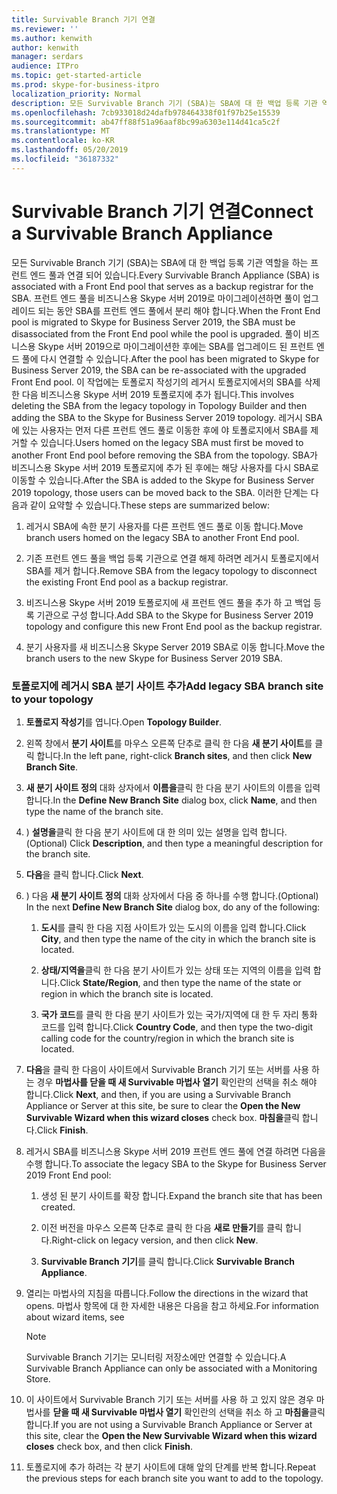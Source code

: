 ```yaml
---
title: Survivable Branch 기기 연결
ms.reviewer: ''
ms.author: kenwith
author: kenwith
manager: serdars
audience: ITPro
ms.topic: get-started-article
ms.prod: skype-for-business-itpro
localization_priority: Normal
description: 모든 Survivable Branch 기기 (SBA)는 SBA에 대 한 백업 등록 기관 역할을 하는 프런트 엔드 풀과 연결 되어 있습니다. 프런트 엔드 풀을 비즈니스용 Skype 서버 2019로 마이그레이션하는 경우 풀을 업그레이드 하는 동안 프런트 엔드 풀에서 연결을 해제 해야 하며,이 경우, 해당 풀이 비즈니스용 Skype Server 2019로 마이그레이션된 후에는 SBA를 업그레이드 된 전면 E와 다시 연결할 수 있습니다. nd 풀. 이 작업에는 토폴로지 작성기의 레거시 토폴로지에서의 SBA를 삭제 한 다음 비즈니스용 Skype 서버 2019 토폴로지에 추가 됩니다. 레거시 SBA에 있는 사용자는 먼저 다른 프런트 엔드 풀로 이동한 후에 야 토폴로지에서 SBA를 제거할 수 있습니다. SBA를 비즈니스용 Skype 서버 2019 토폴로지에 추가 하면 해당 사용자는 다시 SBA로 이동할 수 있습니다. 이러한 단계는 다음과 같이 요약할 수 있습니다.
ms.openlocfilehash: 7cb933018d24dafb978464338f01f97b25e15539
ms.sourcegitcommit: ab47ff88f51a96aaf8bc99a6303e114d41ca5c2f
ms.translationtype: MT
ms.contentlocale: ko-KR
ms.lasthandoff: 05/20/2019
ms.locfileid: "36187332"
---
```

# <a name="connect-a-survivable-branch-appliance"></a><span data-ttu-id="9b50f-108">Survivable Branch 기기 연결</span><span class="sxs-lookup"><span data-stu-id="9b50f-108">Connect a Survivable Branch Appliance</span></span>

<span data-ttu-id="9b50f-109">모든 Survivable Branch 기기 (SBA)는 SBA에 대 한 백업 등록 기관 역할을 하는 프런트 엔드 풀과 연결 되어 있습니다.</span><span class="sxs-lookup"><span data-stu-id="9b50f-109">Every Survivable Branch Appliance (SBA) is associated with a Front End pool that serves as a backup registrar for the SBA.</span></span> <span data-ttu-id="9b50f-110">프런트 엔드 풀을 비즈니스용 Skype 서버 2019로 마이그레이션하면 풀이 업그레이드 되는 동안 SBA를 프런트 엔드 풀에서 분리 해야 합니다.</span><span class="sxs-lookup"><span data-stu-id="9b50f-110">When the Front End pool is migrated to Skype for Business Server 2019, the SBA must be disassociated from the Front End pool while the pool is upgraded.</span></span> <span data-ttu-id="9b50f-111">풀이 비즈니스용 Skype 서버 2019으로 마이그레이션한 후에는 SBA를 업그레이드 된 프런트 엔드 풀에 다시 연결할 수 있습니다.</span><span class="sxs-lookup"><span data-stu-id="9b50f-111">After the pool has been migrated to Skype for Business Server 2019, the SBA can be re-associated with the upgraded Front End pool.</span></span> <span data-ttu-id="9b50f-112">이 작업에는 토폴로지 작성기의 레거시 토폴로지에서의 SBA를 삭제 한 다음 비즈니스용 Skype 서버 2019 토폴로지에 추가 됩니다.</span><span class="sxs-lookup"><span data-stu-id="9b50f-112">This involves deleting the SBA from the legacy topology in Topology Builder and then adding the SBA to the Skype for Business Server 2019 topology.</span></span> <span data-ttu-id="9b50f-113">레거시 SBA에 있는 사용자는 먼저 다른 프런트 엔드 풀로 이동한 후에 야 토폴로지에서 SBA를 제거할 수 있습니다.</span><span class="sxs-lookup"><span data-stu-id="9b50f-113">Users homed on the legacy SBA must first be moved to another Front End pool before removing the SBA from the topology.</span></span> <span data-ttu-id="9b50f-114">SBA가 비즈니스용 Skype 서버 2019 토폴로지에 추가 된 후에는 해당 사용자를 다시 SBA로 이동할 수 있습니다.</span><span class="sxs-lookup"><span data-stu-id="9b50f-114">After the SBA is added to the Skype for Business Server 2019 topology, those users can be moved back to the SBA.</span></span> <span data-ttu-id="9b50f-115">이러한 단계는 다음과 같이 요약할 수 있습니다.</span><span class="sxs-lookup"><span data-stu-id="9b50f-115">These steps are summarized below:</span></span>
  
1. <span data-ttu-id="9b50f-116">레거시 SBA에 속한 분기 사용자를 다른 프런트 엔드 풀로 이동 합니다.</span><span class="sxs-lookup"><span data-stu-id="9b50f-116">Move branch users homed on the legacy SBA to another Front End pool.</span></span>
    
2. <span data-ttu-id="9b50f-117">기존 프런트 엔드 풀을 백업 등록 기관으로 연결 해제 하려면 레거시 토폴로지에서 SBA를 제거 합니다.</span><span class="sxs-lookup"><span data-stu-id="9b50f-117">Remove SBA from the legacy topology to disconnect the existing Front End pool as a backup registrar.</span></span>
    
3. <span data-ttu-id="9b50f-118">비즈니스용 Skype 서버 2019 토폴로지에 새 프런트 엔드 풀을 추가 하 고 백업 등록 기관으로 구성 합니다.</span><span class="sxs-lookup"><span data-stu-id="9b50f-118">Add SBA to the Skype for Business Server 2019 topology and configure this new Front End pool as the backup registrar.</span></span> 
    
4. <span data-ttu-id="9b50f-119">분기 사용자를 새 비즈니스용 Skype Server 2019 SBA로 이동 합니다.</span><span class="sxs-lookup"><span data-stu-id="9b50f-119">Move the branch users to the new Skype for Business Server 2019 SBA.</span></span>
    
### <a name="add-legacy-sba-branch-site-to-your-topology"></a><span data-ttu-id="9b50f-120">토폴로지에 레거시 SBA 분기 사이트 추가</span><span class="sxs-lookup"><span data-stu-id="9b50f-120">Add legacy SBA branch site to your topology</span></span>

1. <span data-ttu-id="9b50f-121">**토폴로지 작성기**를 엽니다.</span><span class="sxs-lookup"><span data-stu-id="9b50f-121">Open **Topology Builder**.</span></span>
    
2. <span data-ttu-id="9b50f-122">왼쪽 창에서 **분기 사이트**를 마우스 오른쪽 단추로 클릭 한 다음 **새 분기 사이트**를 클릭 합니다.</span><span class="sxs-lookup"><span data-stu-id="9b50f-122">In the left pane, right-click **Branch sites**, and then click **New Branch Site**.</span></span>
    
3. <span data-ttu-id="9b50f-123">**새 분기 사이트 정의** 대화 상자에서 **이름을**클릭 한 다음 분기 사이트의 이름을 입력 합니다.</span><span class="sxs-lookup"><span data-stu-id="9b50f-123">In the **Define New Branch Site** dialog box, click **Name**, and then type the name of the branch site.</span></span>
    
4. <span data-ttu-id="9b50f-124">) **설명을**클릭 한 다음 분기 사이트에 대 한 의미 있는 설명을 입력 합니다.</span><span class="sxs-lookup"><span data-stu-id="9b50f-124">(Optional) Click **Description**, and then type a meaningful description for the branch site.</span></span>
    
5. <span data-ttu-id="9b50f-125">**다음**을 클릭 합니다.</span><span class="sxs-lookup"><span data-stu-id="9b50f-125">Click **Next**.</span></span>
    
6. <span data-ttu-id="9b50f-126">) 다음 **새 분기 사이트 정의** 대화 상자에서 다음 중 하나를 수행 합니다.</span><span class="sxs-lookup"><span data-stu-id="9b50f-126">(Optional) In the next **Define New Branch Site** dialog box, do any of the following:</span></span> 
    
    1. <span data-ttu-id="9b50f-127">**도시**를 클릭 한 다음 지점 사이트가 있는 도시의 이름을 입력 합니다.</span><span class="sxs-lookup"><span data-stu-id="9b50f-127">Click **City**, and then type the name of the city in which the branch site is located.</span></span>
    
    2. <span data-ttu-id="9b50f-128">**상태/지역을**클릭 한 다음 분기 사이트가 있는 상태 또는 지역의 이름을 입력 합니다.</span><span class="sxs-lookup"><span data-stu-id="9b50f-128">Click **State/Region**, and then type the name of the state or region in which the branch site is located.</span></span>
    
    3. <span data-ttu-id="9b50f-129">**국가 코드**를 클릭 한 다음 분기 사이트가 있는 국가/지역에 대 한 두 자리 통화 코드를 입력 합니다.</span><span class="sxs-lookup"><span data-stu-id="9b50f-129">Click **Country Code**, and then type the two-digit calling code for the country/region in which the branch site is located.</span></span>
    
7. <span data-ttu-id="9b50f-130">**다음**을 클릭 한 다음이 사이트에서 Survivable Branch 기기 또는 서버를 사용 하는 경우 **마법사를 닫을 때 새 Survivable 마법사 열기** 확인란의 선택을 취소 해야 합니다.</span><span class="sxs-lookup"><span data-stu-id="9b50f-130">Click **Next**, and then, if you are using a Survivable Branch Appliance or Server at this site, be sure to clear the **Open the New Survivable Wizard when this wizard closes** check box.</span></span> <span data-ttu-id="9b50f-131">**마침을**클릭 합니다.</span><span class="sxs-lookup"><span data-stu-id="9b50f-131">Click **Finish**.</span></span>
    
8. <span data-ttu-id="9b50f-132">레거시 SBA를 비즈니스용 Skype 서버 2019 프런트 엔드 풀에 연결 하려면 다음을 수행 합니다.</span><span class="sxs-lookup"><span data-stu-id="9b50f-132">To associate the legacy SBA to the Skype for Business Server 2019 Front End pool:</span></span>
    
    1. <span data-ttu-id="9b50f-133">생성 된 분기 사이트를 확장 합니다.</span><span class="sxs-lookup"><span data-stu-id="9b50f-133">Expand the branch site that has been created.</span></span> 
    
    2. <span data-ttu-id="9b50f-134">이전 버전을 마우스 오른쪽 단추로 클릭 한 다음 **새로 만들기**를 클릭 합니다.</span><span class="sxs-lookup"><span data-stu-id="9b50f-134">Right-click on legacy version, and then click **New**.</span></span>
    
    3. <span data-ttu-id="9b50f-135">**Survivable Branch 기기**를 클릭 합니다.</span><span class="sxs-lookup"><span data-stu-id="9b50f-135">Click **Survivable Branch Appliance**.</span></span>
    
9. <span data-ttu-id="9b50f-136">열리는 마법사의 지침을 따릅니다.</span><span class="sxs-lookup"><span data-stu-id="9b50f-136">Follow the directions in the wizard that opens.</span></span> <span data-ttu-id="9b50f-137">마법사 항목에 대 한 자세한 내용은 다음을 참고 하세요.</span><span class="sxs-lookup"><span data-stu-id="9b50f-137">For information about wizard items, see</span></span>    
   <!-- [Define a Survivable Branch Appliance or Server in Lync 2013](https://technet.microsoft.com/en-us/library/gg398280(v=ocs.15).aspx). -->
   <!-- The above link points to un-rebranded 2013 content we will need to discuss rebrand or bring forward -->
    
    > [!NOTE]
    > <span data-ttu-id="9b50f-138">Survivable Branch 기기는 모니터링 저장소에만 연결할 수 있습니다.</span><span class="sxs-lookup"><span data-stu-id="9b50f-138">A Survivable Branch Appliance can only be associated with a Monitoring Store.</span></span> 
  
10. <span data-ttu-id="9b50f-139">이 사이트에서 Survivable Branch 기기 또는 서버를 사용 하 고 있지 않은 경우 마법사를 **닫을 때 새 Survivable 마법사 열기** 확인란의 선택을 취소 하 고 **마침을**클릭 합니다.</span><span class="sxs-lookup"><span data-stu-id="9b50f-139">If you are not using a Survivable Branch Appliance or Server at this site, clear the **Open the New Survivable Wizard when this wizard closes** check box, and then click **Finish**.</span></span>
    
11. <span data-ttu-id="9b50f-140">토폴로지에 추가 하려는 각 분기 사이트에 대해 앞의 단계를 반복 합니다.</span><span class="sxs-lookup"><span data-stu-id="9b50f-140">Repeat the previous steps for each branch site you want to add to the topology.</span></span>
    

